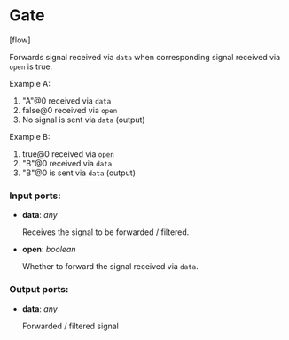 # Gate

[flow]

Forwards signal received via `data` when corresponding signal received via `open` is true.

Example A:
1. "A"@0 received via `data`
2. false@0 received via `open`
3. No signal is sent via `data` (output)

Example B:
1. true@0 received via `open`
2. "B"@0  received via `data`
3. "B"@0 is sent via `data` (output)

### Input ports:

* __data__: _any_

    Receives the signal to be forwarded / filtered.



* __open__: _boolean_

    Whether to forward the signal received via `data`.



### Output ports:

* __data__: _any_

    Forwarded / filtered signal



